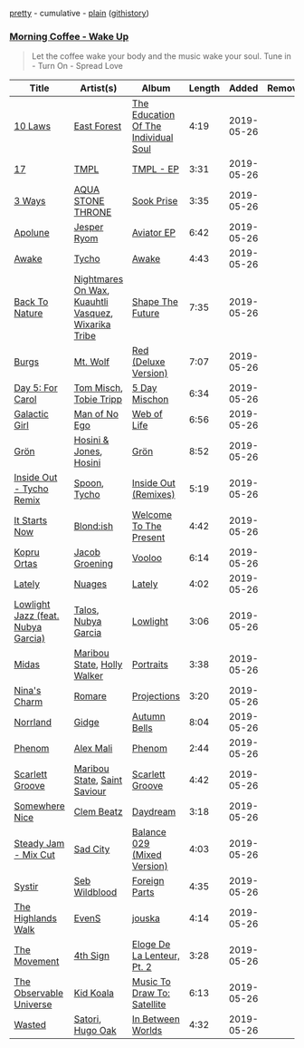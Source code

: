 [pretty](https://github.com/mackorone/spotify-playlist-archive/blob/master/playlists/pretty/Morning%20Coffee%20-%20Wake%20Up.md) - cumulative - [plain](https://github.com/mackorone/spotify-playlist-archive/blob/master/playlists/plain/3JBLiEySHqJWWGLw9VTxKd) ([githistory](https://github.githistory.xyz/mackorone/spotify-playlist-archive/blob/master/playlists/plain/3JBLiEySHqJWWGLw9VTxKd))

### [Morning Coffee - Wake Up](https://open.spotify.com/playlist/3JBLiEySHqJWWGLw9VTxKd)

> Let the coffee wake your body and the music wake your soul. Tune in - Turn On - Spread Love

| Title | Artist(s) | Album | Length | Added | Removed |
|---|---|---|---|---|---|
| [10 Laws](https://open.spotify.com/track/6YPRWU79U3rbxUN1Gy5SoR) | [East Forest](https://open.spotify.com/artist/0okmfBroVgFuvvljnUbqPW) | [The Education Of The Individual Soul](https://open.spotify.com/album/4HJgEOT9K15npNLwy1GEc2) | 4:19 | 2019-05-26 |  |
| [17](https://open.spotify.com/track/6yjiKDhGBIdoXbo58VBMXF) | [TMPL](https://open.spotify.com/artist/37g0SeIjs1pT9kzVbegO3K) | [TMPL - EP](https://open.spotify.com/album/3ma2A5N9wrovv31EgQnMgW) | 3:31 | 2019-05-26 |  |
| [3 Ways](https://open.spotify.com/track/2OswJNyCJzLeAaJ5ZcCCwY) | [AQUA STONE THRONE](https://open.spotify.com/artist/1rcNsjikx8qlJnq4b8Ml8d) | [Sook Prise](https://open.spotify.com/album/5N2BnxnVUq24qf5lKIaWuW) | 3:35 | 2019-05-26 |  |
| [Apolune](https://open.spotify.com/track/315sgToRVTKGpOVNf8Ak5Q) | [Jesper Ryom](https://open.spotify.com/artist/6QAXPFWafsrhltnhogrQ1P) | [Aviator EP](https://open.spotify.com/album/3DPdNtQ4oT2qnfLfi4hbWz) | 6:42 | 2019-05-26 |  |
| [Awake](https://open.spotify.com/track/5lB3bZKPhng9s4hKB1sSIe) | [Tycho](https://open.spotify.com/artist/5oOhM2DFWab8XhSdQiITry) | [Awake](https://open.spotify.com/album/4ozCTWaVHwIldd1KfjVRvl) | 4:43 | 2019-05-26 |  |
| [Back To Nature](https://open.spotify.com/track/7IIJNbKfBczl7YGViVZ8cL) | [Nightmares On Wax](https://open.spotify.com/artist/4tNxq9NGKTKaX8OkZBLgf0), [Kuauhtli Vasquez](https://open.spotify.com/artist/4Men5jB4qhROjTv14tYh1H), [Wixarika Tribe](https://open.spotify.com/artist/2hH17VzQmNEQ2S8VxSA7m8) | [Shape The Future](https://open.spotify.com/album/3DdACytEZ1RLQR81k1ljT9) | 7:35 | 2019-05-26 |  |
| [Burgs](https://open.spotify.com/track/1svFAYzAEjZyPc62oBn5AP) | [Mt. Wolf](https://open.spotify.com/artist/4GLzX588I9R2vs0nTHhD6Z) | [Red (Deluxe Version)](https://open.spotify.com/album/7AkMLeLoEWeBFBTocZYA9d) | 7:07 | 2019-05-26 |  |
| [Day 5: For Carol](https://open.spotify.com/track/3JjeC1epY5y2Jysxn5FVCB) | [Tom Misch](https://open.spotify.com/artist/1uiEZYehlNivdK3iQyAbye), [Tobie Tripp](https://open.spotify.com/artist/01QCmol7KmMumj4PVfu8Cn) | [5 Day Mischon](https://open.spotify.com/album/7fxmKgApcmXOVOlXuNEsQL) | 6:34 | 2019-05-26 |  |
| [Galactic Girl](https://open.spotify.com/track/24Bnzlr3xfZHjjYyE1hNMk) | [Man of No Ego](https://open.spotify.com/artist/4pa9r05W0vQ8lQ52ZCJDy2) | [Web of Life](https://open.spotify.com/album/7toVuw5NGNRbcRFI8vj00i) | 6:56 | 2019-05-26 |  |
| [Grön](https://open.spotify.com/track/2k2DHpaBwtY9KbfnhTgxfO) | [Hosini & Jones](https://open.spotify.com/artist/3uMUlmFaSvG1PkmIscxDpM), [Hosini](https://open.spotify.com/artist/3DQ7WGIfJ4z4aQzNE1bNFF) | [Grön](https://open.spotify.com/album/0S3hQ3jllrX8DvpSZIflxo) | 8:52 | 2019-05-26 |  |
| [Inside Out - Tycho Remix](https://open.spotify.com/track/28Q5hNuXYYOVNEAorGFOiY) | [Spoon](https://open.spotify.com/artist/0K1q0nXQ8is36PzOKAMbNe), [Tycho](https://open.spotify.com/artist/5oOhM2DFWab8XhSdQiITry) | [Inside Out (Remixes)](https://open.spotify.com/album/0sXVOsqN1NFUe54owgAuGd) | 5:19 | 2019-05-26 |  |
| [It Starts Now](https://open.spotify.com/track/4jGdL3hfHEcutGIgmOvk96) | [Blond:ish](https://open.spotify.com/artist/6zsJjoCtL1WByG0VsuFWzR) | [Welcome To The Present](https://open.spotify.com/album/1j5wExktrFR0MAbwrvMDGD) | 4:42 | 2019-05-26 |  |
| [Kopru Ortas](https://open.spotify.com/track/3vc7vVDMQtcQ2bFMURz7pp) | [Jacob Groening](https://open.spotify.com/artist/4Mlxc3DHm3Qr5XTaEXHT6f) | [Vooloo](https://open.spotify.com/album/6RxbIDTGNDo4pHyrIEa8qa) | 6:14 | 2019-05-26 |  |
| [Lately](https://open.spotify.com/track/2TDUkayC3Z3Q0EgrNawR8c) | [Nuages](https://open.spotify.com/artist/30tUlKZ8oLo0BnN6n0GZKD) | [Lately](https://open.spotify.com/album/4tnbKzlYqamqs0zk8GhaPJ) | 4:02 | 2019-05-26 |  |
| [Lowlight Jazz (feat. Nubya Garcia)](https://open.spotify.com/track/69lNBP8Zc0PXj3Z8XnaJRN) | [Talos](https://open.spotify.com/artist/1cOFPHHf20vU7zghrpz1X2), [Nubya Garcia](https://open.spotify.com/artist/6O5k8LLRfDK8v9jj1GazAQ) | [Lowlight](https://open.spotify.com/album/4li7ELeDwoJddvoOclh467) | 3:06 | 2019-05-26 |  |
| [Midas](https://open.spotify.com/track/6VNooTY5w9A9wg1YUsEbKB) | [Maribou State](https://open.spotify.com/artist/7zrkALJ9ayRjzysp4QYoEg), [Holly Walker](https://open.spotify.com/artist/5vssQp6TyMHsx4mihKVAsC) | [Portraits](https://open.spotify.com/album/4nNZ5UJCzhlfJbip0SDLI1) | 3:38 | 2019-05-26 |  |
| [Nina's Charm](https://open.spotify.com/track/31QJZK1kaR8PmMYDY4fUBa) | [Romare](https://open.spotify.com/artist/6d1HqiWNEKV9zFqQM9WeYo) | [Projections](https://open.spotify.com/album/3zzU2dSR6LpTlI4zd4Rgzj) | 3:20 | 2019-05-26 |  |
| [Norrland](https://open.spotify.com/track/7kdaeyC4sTR8TEsskWIjbQ) | [Gidge](https://open.spotify.com/artist/7aibxFH8hIlSUlXgshCgAP) | [Autumn Bells](https://open.spotify.com/album/0GGP9n1WFDvKLPo8ewdHFi) | 8:04 | 2019-05-26 |  |
| [Phenom](https://open.spotify.com/track/4T6nPixJGoZoybrznQFVFD) | [Alex Mali](https://open.spotify.com/artist/77SLhlrrJKzclwLB9bnRJZ) | [Phenom](https://open.spotify.com/album/2fdVQ5EqBYDuD9ogtrc4do) | 2:44 | 2019-05-26 |  |
| [Scarlett Groove](https://open.spotify.com/track/39Xn4vLXAnZJKhvlPCRi6N) | [Maribou State](https://open.spotify.com/artist/7zrkALJ9ayRjzysp4QYoEg), [Saint Saviour](https://open.spotify.com/artist/613dNRsij8cjgiIS6lqSIy) | [Scarlett Groove](https://open.spotify.com/album/4G71wrYP61zydR2UpmyREN) | 4:42 | 2019-05-26 |  |
| [Somewhere Nice](https://open.spotify.com/track/7x0KnXbRY3mE8JUov9MXBv) | [Clem Beatz](https://open.spotify.com/artist/4OZ0VK1N3PDtGhY2d6sqhI) | [Daydream](https://open.spotify.com/album/3t4iPyaGHtoPsLrVTSFIj5) | 3:18 | 2019-05-26 |  |
| [Steady Jam - Mix Cut](https://open.spotify.com/track/1q8vnByNoWpszL6rzmKs3J) | [Sad City](https://open.spotify.com/artist/0HJcuNJNdlXlORoMgfsiIL) | [Balance 029 (Mixed Version)](https://open.spotify.com/album/0OavAWvBDAt9GjKLG1v0Vb) | 4:03 | 2019-05-26 |  |
| [Systir](https://open.spotify.com/track/4kecxkwdBtci2MXTwNx060) | [Seb Wildblood](https://open.spotify.com/artist/51Rlwvwkj8L3zakIRr6dUV) | [Foreign Parts](https://open.spotify.com/album/52PEFDPKtHIcfXmQMhVx8y) | 4:35 | 2019-05-26 |  |
| [The Highlands Walk](https://open.spotify.com/track/3pdzCwVZjVvBsypQTDMi7s) | [EvenS](https://open.spotify.com/artist/6xntWWHXwBPaj2oho3l2nZ) | [jouska](https://open.spotify.com/album/2MyHqpTJl9aUChwQm5w8py) | 4:14 | 2019-05-26 |  |
| [The Movement](https://open.spotify.com/track/43AtF23vwZ5BPn3GEpD8Ie) | [4th Sign](https://open.spotify.com/artist/36kVLRAdPujM5zhzKkNEkY) | [Eloge De La Lenteur, Pt. 2](https://open.spotify.com/album/3LaB5rUsOJRzNneeQg12mz) | 3:28 | 2019-05-26 |  |
| [The Observable Universe](https://open.spotify.com/track/6sVfBjUmNtjuMSGPxevUHC) | [Kid Koala](https://open.spotify.com/artist/2s0438sn0pYL2OuukcFqPN) | [Music To Draw To: Satellite](https://open.spotify.com/album/1BqRGW49C8GQ4A6tRY4Ani) | 6:13 | 2019-05-26 |  |
| [Wasted](https://open.spotify.com/track/1pssIK3G5imK9vJbBu4sbC) | [Satori](https://open.spotify.com/artist/5nri3hyKmKBGAfvjBi0mK0), [Hugo Oak](https://open.spotify.com/artist/2zi2FlN8mfnwYb1kdsEQ7O) | [In Between Worlds](https://open.spotify.com/album/4D3izkdzrJCyeU6YGsBPsO) | 4:32 | 2019-05-26 |  |